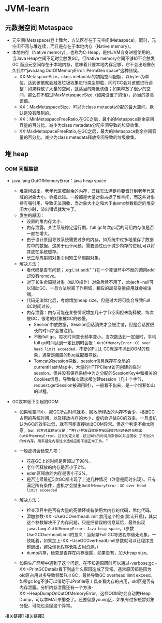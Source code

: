 # JVM-learn

## 元数据空间 Metaspace
- 元空间(Metaspace)登上舞台，方法区存在于元空间(Metaspace)。同时，元空间不再与堆连续，而且是存在于本地内存（Native memory）。
- 本地内存（Native memory），也称为C-Heap，是供JVM自身进程使用的。当Java Heap空间不足时会触发GC，但Native memory空间不够却不会触发GC,而且元空间存在于本地内存，意味着只要本地内存足够，它不会出现像永久代中“java.lang.OutOfMemoryError: PermGen space”这种错误。
    - XX:MetaspaceSize，class metadata的初始空间配额，以bytes为单位，达到该值就会触发垃圾收集进行类型卸载，同时GC会对该值进行调整：如果释放了大量的空间，就适当的降低该值；如果释放了很少的空间，那么在不超过MaxMetaspaceSize（如果设置了的话），适当的提高该值。
    - XX：MaxMetaspaceSize，可以为class metadata分配的最大空间。默认是没有限制的。
    - XX：MinMetaspaceFreeRatio,在GC之后，最小的Metaspace剩余空间容量的百分比，减少为class metadata分配空间导致的垃圾收集。
    - XX:MaxMetaspaceFreeRatio,在GC之后，最大的Metaspace剩余空间容量的百分比，减少为class metadata释放空间导致的垃圾收集。

## 堆 heap
### OOM 问题集锦
- java.lang.OutOfMemoryError：java heap space
    - 堆空间溢出。老年代区域剩余的内存，已经无法满足将要晋升到老年代区域的对象大小，会报此错。一般都是大量对象占据了堆空间，而这些对象持有强引用，导致无法回收，当对象大小之和大于由xmx参数指定的堆空间大小时，溢出错误就发生了。
    - 发生的原因：
        - 设置的堆内存太小.
        - 内存泄露。关注系统稳定运行期，full gc每次gc后的可用内存值是否一直在增大。
        - 由于设计原因导致系统需要过多的内存，如系统中过多地缓存了数据库中的数据，这属于设计问题，需要通过设计减少内存的使用,可以将其放在系统缓存。
        - 长生命周期的对象引用短生命周期对象。
    - 解决方法：
        - 看代码是否有问题；.eg:List.add(" ")在一个死循环中不断的调用add却没有remove。
        - 对于长生命周期对象（如I/O操作）对象后续不用了，objecft=null可以辅助GC，一旦方法脱离了作用域，相应的局部变量应用就会被注销。
        - 代码无法优化后，考虑增加heap size，但是过大将可能会导致Full GC时间过长。
        - 内存泄露：内存可能在某些情况增加几十字节空间但未能释放，每次被GC，很老的对象被GC的较慢。
            - Session中放数据，Session回话消失才会被注销，但是会话要很长的时间才会被注销。
            - 不断full gc，每次时间变长频率变小。当次数达到一定量时，平均full gc时间达到一定比例时会报：`OutOfMemoryError：GC over head limit exceeded`，不断的FULL GC就是不抛出OOM的现象，通常是藏匿的Bug或配置导致。
            - Tomcat的session导致，session信息保存在全局的currentHashMap中，大量的HTTPClient访问创建的临时session。但并没有保存系统中为之分配的SessionKey中和相关的Cookies信息，导致每次请求都创建session（几十个字节，request.getSession被调用时），一般看不出来，是一个堆积如山的过程。
    
- GC效率低下引起的OOM
    - 如果堆空间小，那GC所占时间就多，回收所释放的内存不会少。根据GC占用的系统时间，以及释放内存的大小，虚机会评估GC的效率，一旦虚机认为GC的效率过低，就有可能直接抛出OOM异常。但这个判定不会太随意。`Sun 官方对此的定义是：“并行/并发回收器在GC回收时间过长时会抛出OutOfMemroyError。过长的定义是，超过98%的时间用来做GC并且回收 了不到2%的堆内存。用来避免内存过小造成应用不能正常工作。“`

    - 一般虚机会检查几项：
        - 花在GC上的时间是否超过了98%。
        - 老年代释放的内存是否小于2%。
        - eden区释放的内存是否小于2%。
        - 是否连续最近5次GC都出现了上述几种情况（注意是同时出现）。只有满足所有条件，虚机才会抛出`OutOfMemoryError：GC over head limit exceeded`
    - 解决方法：
        - 检查项目中是否有大量的死循环或有使用大内存的代码，优化代码。
        - 添加参数-XX:-UseGCOverheadLimit 禁用这个检查(默认开启)，其实这个参数解决不了内存问题，只是把错误的信息延后，最终出现 `java.lang.OutOfMemoryError: Java heap space`。(参数UseGCOverheadLimit的意义：当频繁Full GC导致程序僵死现象，一致耗着，如果加上-XX:+UseGCOverheadLimit参数就可以让程序提前退出，避免僵死程序长期占用资源。)
        - dump内存，检查是否存在内存泄露，如果没有，加大heap size。

    - 如果生产环境中遇到了这个问题，在不知道原因时可以通过-verbose:gc -XX:+PrintGCDetails看下到底什么原因造成了异常。通常原因都是因为old区占用过多导致频繁Full GC，最终导致GC overhead limit exceed。如果gc log不够可以借助于JProfile等工具查看内存的占用，old区是否有内存泄露。分析内存泄露还有一个方法-XX:+HeapDumpOnOutOfMemoryError，这样OOM时会自动做Heap Dump，可以拿MAT来排查了。还要留意young区，如果有过多短暂对象分配，可能也会抛这个异常。

[相关链接1](https://www.cnblogs.com/kongzhongqijing/articles/7283599.html)
[相关链接2](https://juejin.cn/post/6965810180605345806)
